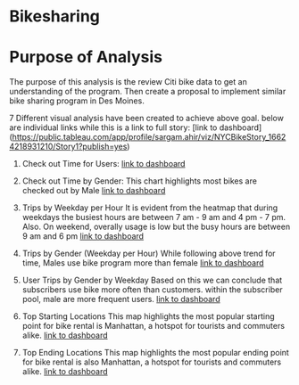 # Bikesharing
# Purpose of Analysis

The purpose of this analysis is the review Citi bike data to get an understanding of the program.  Then create a proposal to implement similar bike sharing program in Des Moines.


7 Different visual analysis have been created to achieve above goal. below are individual links while this is a link to full story:
[link to dashboard] (https://public.tableau.com/app/profile/sargam.ahir/viz/NYCBikeStory_16624218931210/Story1?publish=yes)

1. Check out Time for Users:
[link to dashboard](https://public.tableau.com/app/profile/sargam.ahir/viz/CheckoutTimeforUsers_16624212720830/CheckoutTimeforUsers?publish=yes)
   
2. Check out Time by Gender:
   This chart highlights most bikes are checked out by Male
   [link to dashboard](https://public.tableau.com/app/profile/sargam.ahir/viz/CheckoutTimebyGender_16624213514380/CheckoutTimebyGender?publish=yes) 

3. Trips by Weekday per Hour
   It is evident from the heatmap that during weekdays the busiest hours are between 7 am - 9 am and 4 pm - 7 pm.  Also. On weekend, overally usage is low but the busy hours are between 9 am and 6 pm
   [link to dashboard](https://public.tableau.com/app/profile/sargam.ahir/viz/TripsbyWeekdayforEachHour_16624214261950/TripsbyWeekdayforEachHour?publish=yes)
   
4. Trips by Gender (Weekday per Hour)
   While following above trend for time,  Males use bike program more than female 
   [link to dashboard](https://public.tableau.com/app/profile/sargam.ahir/viz/TripsbyGenderWeekdayforEachHour/TripsbyGenderWeekdayperHour?publish=yes)
   
5. User Trips by Gender by Weekday
   Based on this we can conclude that subscribers use bike more often than customers. within the subscriber pool, male are more frequent users.
   [link to dashboard](https://public.tableau.com/app/profile/sargam.ahir/viz/UserTripsbyGenderbyWeekday_16624215826000/UserTripsbyGenderbyWeekday?publish=yes)

6. Top Starting Locations
   This map highlights the most popular starting point for bike rental is Manhattan, a hotspot for tourists and commuters alike. 
   [link to dashboard]( )

7. Top Ending Locations 
      This map highlights the most popular ending point for bike rental is also Manhattan, a hotspot for tourists and commuters alike. 
   [link to dashboard]( )














